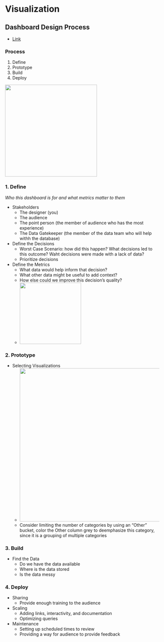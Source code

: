 # Visualization
## Dashboard Design Process
- [Link](https://dataschool.com/how-to-design-a-dashboard/dashboard-design-process/)

### Process
1. Define
2. Prototype
3. Build
4. Deploy

<img src="https://dataschool.com/assets/images/how-to-design-a-dashboard/dashboard-design-process/dash-design-process-overview.jpg" height="300px">

### 1. Define
_Who this dashboard is for and what metrics matter to them_

- Stakeholders
  - The designer (you)
  - The audience
  - The point person (the member of audience who has the most experience)
  - The Data Gatekeeper (the member of the data team who will help withh the database)
- Define the Decisions
  - Worst Case Scenario: how did this happen? What decisions led to this outcome? Waht decisions were made with a lack of data?
  - Prioritize decisions
- Define the Metrics
  - What data would help inform that decision?
  - What other data might be useful to add context?
  - How else could we improve this decision’s quality?
  - <img src="https://dataschool.com/assets/images/Screen%20Shot%202020-02-10%20at%201.58.58%20PM.png" height="200px">
  
### 2. Prototype
- Selecting Visualizations
  - <img src="https://dataschool.com/assets/images/Decision%20Tree%206.png" height="500px">
  - Consider limiting the number of categories by using an “Other” bucket, color the Other column grey to deemphasize this category, since it is a grouping of multiple categories

### 3. Build
- Find the Data
  - Do we have the data available
  - Where is the data stored
  - Is the data messy

### 4. Deploy
- Sharing
  - Provide enough training to the audience
- Scaling
  - Adding links, interactivity, and documentation
  - Optimizing queries
- Maintenance
  - Setting up scheduled times to review
  - Providing a way for audience to provide feedback
